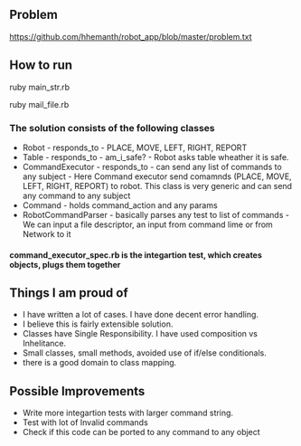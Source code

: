 ## Problem 
https://github.com/hhemanth/robot_app/blob/master/problem.txt

## How to run
ruby main_str.rb 

ruby mail_file.rb

### The solution consists of the following classes
- Robot - responds_to - PLACE, MOVE, LEFT, RIGHT, REPORT
- Table - responds_to - am_i_safe? - Robot asks table wheather it is safe.
- CommandExecutor - responds_to - can send any list of commands to any subject - Here Command executor send 
    comamnds (PLACE, MOVE, LEFT, RIGHT, REPORT) to robot. This class is very generic and can send any command to any subject
- Command - holds command_action and any params
- RobotCommandParser - basically parses any test to list of commands - We can input a file descriptor, an input from command lime or from Network to it

#### command_executor_spec.rb is the integartion test, which creates objects, plugs them together
## Things I am proud of
 
- I have written a lot of cases. I have done decent error handling. 
- I believe this is fairly extensible solution.
- Classes have Single Responsibility. I have used composition vs Inhelitance.
- Small classes, small methods, avoided use of if/else conditionals.
- there is a good domain to class mapping.

## Possible Improvements
- Write more integartion tests with larger command string.
- Test with lot of Invalid commands
- Check if this code can be ported to any command to any object
